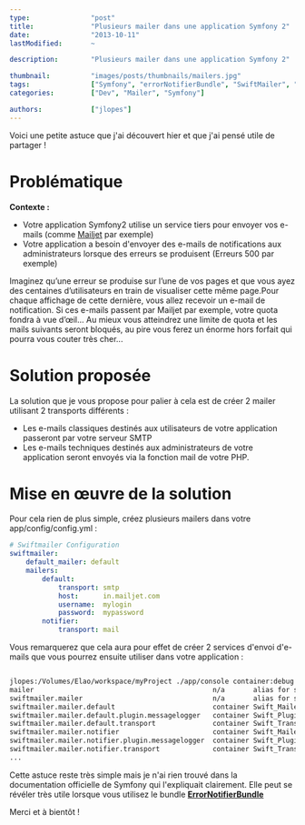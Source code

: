 ```yaml
---
type:               "post"
title:              "Plusieurs mailer dans une application Symfony 2"
date:               "2013-10-11"
lastModified:       ~

description:        "Plusieurs mailer dans une application Symfony 2"

thumbnail:          "images/posts/thumbnails/mailers.jpg"
tags:               ["Symfony", "errorNotifierBundle", "SwiftMailer", "Mailer transport"]
categories:         ["Dev", "Mailer", "Symfony"]

authors:            ["jlopes"]
---
```


Voici une petite astuce que j'ai découvert hier et que j'ai pensé utile de partager !<!--more-->

# Problématique

**Contexte :**

*   Votre application Symfony2 utilise un service tiers pour envoyer vos e-mails (comme [Mailjet][1] par exemple)
*   Votre application a besoin d'envoyer des e-mails de notifications aux administrateurs lorsque des erreurs se produisent (Erreurs 500 par exemple)<!--more-->

Imaginez qu’une erreur se produise sur l’une de vos pages et que vous ayez des centaines d’utilisateurs en train de visualiser cette même page.Pour chaque affichage de cette dernière, vous allez recevoir un e-mail de notification.
Si ces e-mails passent par Mailjet par exemple, votre quota fondra à vue d’œil...
Au mieux vous atteindrez une limite de quota et les mails suivants seront bloqués, au pire vous ferez un énorme hors forfait qui pourra vous couter très cher...

# Solution proposée

La solution que je vous propose pour palier à cela est de créer 2 mailer utilisant 2 transports différents :

*   Les e-mails classiques destinés aux utilisateurs de votre application passeront par votre serveur SMTP
*   Les e-mails techniques destinés aux administrateurs de votre application seront envoyés via la fonction mail de votre PHP.

# Mise en œuvre de la solution

Pour cela rien de plus simple, créez plusieurs mailers dans votre app/config/config.yml :

```yaml
# Swiftmailer Configuration
swiftmailer:
    default_mailer: default
    mailers:
        default:
            transport: smtp
            host:      in.mailjet.com
            username:  mylogin
            password:  mypassword
        notifier:
            transport: mail
```


Vous remarquerez que cela aura pour effet de créer 2 services d'envoi d'e-mails que vous pourrez ensuite utiliser dans votre application :

```bash

jlopes:/Volumes/Elao/workspace/myProject ./app/console container:debug | grep mailer
mailer                                            n/a       alias for swiftmailer.mailer.default
swiftmailer.mailer                                n/a       alias for swiftmailer.mailer.default
swiftmailer.mailer.default                        container Swift_Mailer
swiftmailer.mailer.default.plugin.messagelogger   container Swift_Plugins_MessageLogger
swiftmailer.mailer.default.transport              container Swift_Transport_EsmtpTransport
swiftmailer.mailer.notifier                       container Swift_Mailer
swiftmailer.mailer.notifier.plugin.messagelogger  container Swift_Plugins_MessageLogger
swiftmailer.mailer.notifier.transport             container Swift_Transport_MailTransport
...
```


Cette astuce reste très simple mais je n'ai rien trouvé dans la documentation officielle de Symfony qui l'expliquait clairement. Elle peut se révéler très utile lorsque vous utilisez le bundle **[ErrorNotifierBundle][2]**

Merci et à bientôt !

 [1]: https://fr.mailjet.com/
 [2]: https://github.com/Elao/ErrorNotifierBundle
